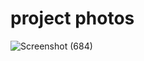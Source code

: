 # project photos

![Screenshot (684)](https://github.com/Srimusalivyshnavi/Idea-keeper/assets/134480913/53dd05fb-cc9f-4ecd-a635-8777a0f19935)
